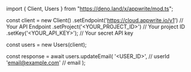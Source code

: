 import { Client, Users } from "https://deno.land/x/appwrite/mod.ts";

const client = new Client()
    .setEndpoint('https://cloud.appwrite.io/v1') // Your API Endpoint
    .setProject('&lt;YOUR_PROJECT_ID&gt;') // Your project ID
    .setKey('&lt;YOUR_API_KEY&gt;'); // Your secret API key

const users = new Users(client);

const response = await users.updateEmail(
    '<USER_ID>', // userId
    'email@example.com' // email
);
